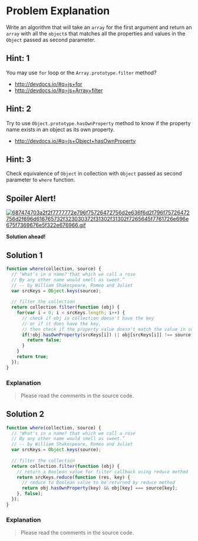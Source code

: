 # Problem Explanation
Write an algorithm that will take an `array` for the first argument and return an `array` with all the  `object`s that matches all the properties and values in the `Object` passed as second parameter.

## Hint: 1
You may use `for` loop or the `Array.prototype.filter` method?
- http://devdocs.io/#q=js+for 
- http://devdocs.io/#q=js+Array+filter

## Hint: 2
Try to use `Object.prototype.hasOwnProperty` method to know if the property name exists in an object as its own property.
- http://devdocs.io/#q=js+Object+hasOwnProperty

## Hint: 3
Check equivalence of `Object` in collection with `Object` passed as second parameter to `where` function.

## Spoiler Alert!
[![687474703a2f2f7777772e796f75726472756d2e636f6d2f796f75726472756d2f696d616765732f323030372f31302f31302f7265645f7761726e696e675f7369676e5f322e676966.gif](https://files.gitter.im/FreeCodeCamp/Wiki/nlOm/thumb/687474703a2f2f7777772e796f75726472756d2e636f6d2f796f75726472756d2f696d616765732f323030372f31302f31302f7265645f7761726e696e675f7369676e5f322e676966.gif)](https://files.gitter.im/FreeCodeCamp/Wiki/nlOm/687474703a2f2f7777772e796f75726472756d2e636f6d2f796f75726472756d2f696d616765732f323030372f31302f31302f7265645f7761726e696e675f7369676e5f322e676966.gif)

**Solution ahead!**

## Solution 1
```js
function where(collection, source) {
  // "What's in a name? that which we call a rose
  // By any other name would smell as sweet.”
  // -- by William Shakespeare, Romeo and Juliet
  var srcKeys = Object.keys(source);
  
  // filter the collection
  return collection.filter(function (obj) {
    for(var i = 0; i < srcKeys.length; i++) {
      // check if obj in collection doesn't have the key
      // or if it does have the key,
      // then check if the property value doesn't match the value in source
      if(!obj.hasOwnProperty(srcKeys[i]) || obj[srcKeys[i]] !== source[srcKeys[i]]) {
        return false;
      }
    }
    return true;
  });
}
```

### Explanation
> Please read the comments in the source code.

## Solution 2
```js
function where(collection, source) {
  // "What's in a name? that which we call a rose
  // By any other name would smell as sweet.”
  // -- by William Shakespeare, Romeo and Juliet
  var srcKeys = Object.keys(source);
  
  // filter the collection
  return collection.filter(function (obj) {
    // return a Boolean value for filter callback using reduce method
    return srcKeys.reduce(function (res, key) {
      // reduce to Boolean value to be returned by reduce method
      return obj.hasOwnProperty(key) && obj[key] === source[key];
    }, false);
  });
}
```

### Explanation
> Please read the comments in the source code.